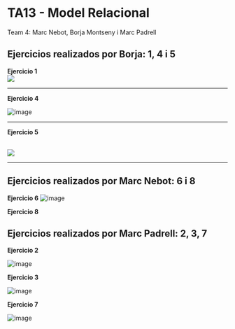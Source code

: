 # TA13 - Model Relacional
Team 4: Marc Nebot, Borja Montseny i Marc Padrell

## Ejercicios realizados por Borja: 1, 4 i 5

**Ejercicio 1**
<br>
<img src="https://user-images.githubusercontent.com/68342939/164981569-96c342b7-fb09-49bc-a430-ccc2d7cc3c3e.png">
<hr>

**Ejercicio 4**

![image](https://user-images.githubusercontent.com/68342939/165247116-c0c5d553-476b-4dc1-974c-7d2fe4932895.png)
<hr>

**Ejercicio 5**

<br>
<img src="https://cdn.discordapp.com/attachments/967447351939702844/967541320644190288/unknown.png">
<hr>

## Ejercicios realizados por Marc Nebot: 6 i 8

**Ejercicio 6**
![image](https://user-images.githubusercontent.com/103039613/166140434-44d054d5-e2fd-48f4-b646-36eaa30bad61.png)

**Ejercicio 8**

## Ejercicios realizados por Marc Padrell: 2, 3, 7

**Ejercicio 2**

![image](https://user-images.githubusercontent.com/79224406/164522965-806f37d0-4ba9-427c-b28e-67b9d48b74c7.png)

**Ejercicio 3**

![image](https://user-images.githubusercontent.com/79224406/164523031-419a2e78-b300-4eec-9895-bf6109460509.png)

**Ejercicio 7**

![image](https://user-images.githubusercontent.com/79224406/164525274-615f844d-7b7f-46c9-abf3-b87f6a9dbd0d.png)
